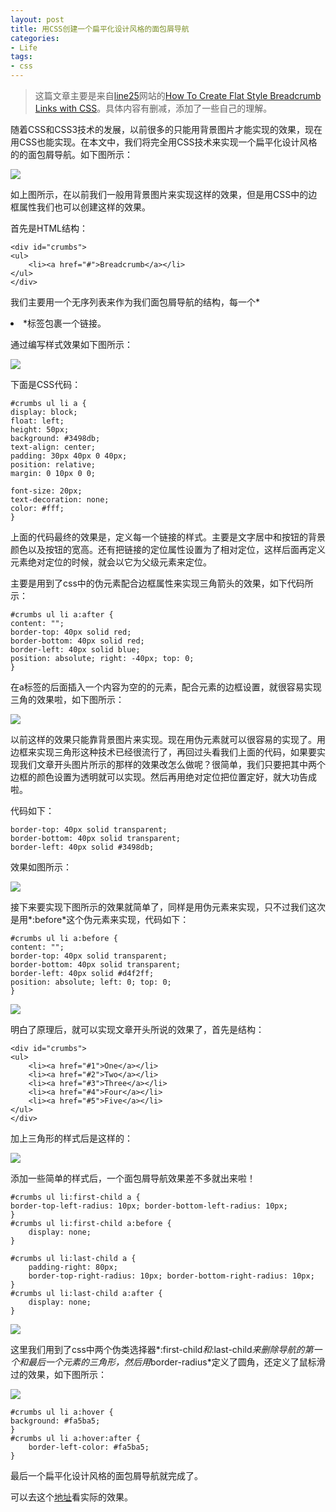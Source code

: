 ```yaml
---
layout: post
title: 用CSS创建一个扁平化设计风格的面包屑导航
categories:
- Life
tags:
- css
---
```


> 这篇文章主要是来自[line25](http://line25.com/)网站的[How To Create Flat Style Breadcrumb Links with CSS](http://line25.com/tutorials/how-to-create-flat-style-breadcrumb-links-with-css)。具体内容有删减，添加了一些自己的理解。

随着CSS和CSS3技术的发展，以前很多的只能用背景图片才能实现的效果，现在用CSS也能实现。在本文中，我们将完全用CSS技术来实现一个扁平化设计风格的的面包屑导航。如下图所示：

![](http://pic.yupoo.com/reicky_v/DfymMrS8/medium.jpg)

如上图所示，在以前我们一般用背景图片来实现这样的效果，但是用CSS中的边框属性我们也可以创建这样的效果。

首先是HTML结构：

    <div id="crumbs">
	<ul>
		<li><a href="#">Breadcrumb</a></li>
	</ul>
	</div>

我们主要用一个无序列表来作为我们面包屑导航的结构，每一个*<li>*标签包裹一个链接。

通过编写样式效果如下图所示：

![](http://pic.yupoo.com/reicky_v/DfyuyQCe/medium.jpg)

下面是CSS代码：

    #crumbs ul li a {
	display: block;
	float: left;
	height: 50px;
	background: #3498db;
	text-align: center;
	padding: 30px 40px 0 40px;
	position: relative;
	margin: 0 10px 0 0; 
	
	font-size: 20px;
	text-decoration: none;
	color: #fff;
	}

上面的代码最终的效果是，定义每一个链接的样式。主要是文字居中和按钮的背景颜色以及按钮的宽高。还有把链接的定位属性设置为了相对定位，这样后面再定义元素绝对定位的时候，就会以它为父级元素来定位。

主要是用到了css中的伪元素配合边框属性来实现三角箭头的效果，如下代码所示：

    #crumbs ul li a:after {
	content: "";  
	border-top: 40px solid red;
	border-bottom: 40px solid red;
	border-left: 40px solid blue;
	position: absolute; right: -40px; top: 0;
	}

在a标签的后面插入一个内容为空的的元素，配合元素的边框设置，就很容易实现三角的效果啦，如下图所示：

![](http://pic.yupoo.com/reicky_v/DfyAKbqu/medium.jpg)

以前这样的效果只能靠背景图片来实现。现在用伪元素就可以很容易的实现了。用边框来实现三角形这种技术已经很流行了，再回过头看我们上面的代码，如果要实现我们文章开头图片所示的那样的效果改怎么做呢？很简单，我们只要把其中两个边框的颜色设置为透明就可以实现。然后再用绝对定位把位置定好，就大功告成啦。

代码如下：

    border-top: 40px solid transparent;
	border-bottom: 40px solid transparent;
	border-left: 40px solid #3498db;

效果如图所示：

![](http://pic.yupoo.com/reicky_v/DfyG5Xkw/medium.jpg)

接下来要实现下图所示的效果就简单了，同样是用伪元素来实现，只不过我们这次是用*:before*这个伪元素来实现，代码如下：

    #crumbs ul li a:before {
	content: "";  
	border-top: 40px solid transparent;
	border-bottom: 40px solid transparent;
	border-left: 40px solid #d4f2ff;
	position: absolute; left: 0; top: 0;
	}

![](http://pic.yupoo.com/reicky_v/DfyKnHV9/medium.jpg)

明白了原理后，就可以实现文章开头所说的效果了，首先是结构：

    <div id="crumbs">
	<ul>
		<li><a href="#1">One</a></li>
		<li><a href="#2">Two</a></li>
		<li><a href="#3">Three</a></li>
		<li><a href="#4">Four</a></li>
		<li><a href="#5">Five</a></li>
	</ul>
	</div>

加上三角形的样式后是这样的：

![](http://pic.yupoo.com/reicky_v/DfyM9YEm/medium.jpg)

添加一些简单的样式后，一个面包屑导航效果差不多就出来啦！

    #crumbs ul li:first-child a {
	border-top-left-radius: 10px; border-bottom-left-radius: 10px;
	}
	#crumbs ul li:first-child a:before {
		display: none; 
	}
	
	#crumbs ul li:last-child a {
		padding-right: 80px;
		border-top-right-radius: 10px; border-bottom-right-radius: 10px;
	}
	#crumbs ul li:last-child a:after {
		display: none; 
	}

![](http://pic.yupoo.com/reicky_v/DfyNnqsV/medium.jpg)

这里我们用到了css中两个伪类选择器*:first-child*和*:last-child*来删除导航的第一个和最后一个元素的三角形，然后用*border-radius*定义了圆角，还定义了鼠标滑过的效果，如下图所示：

![](http://pic.yupoo.com/reicky_v/DfyOZocK/medium.jpg)

    #crumbs ul li a:hover {
	background: #fa5ba5;
	}
	#crumbs ul li a:hover:after {
		border-left-color: #fa5ba5;
	}

最后一个扁平化设计风格的面包屑导航就完成了。

可以去这个[地址](http://line25.com/wp-content/uploads/2013/breadcrumbs/demo/demo.html)看实际的效果。



